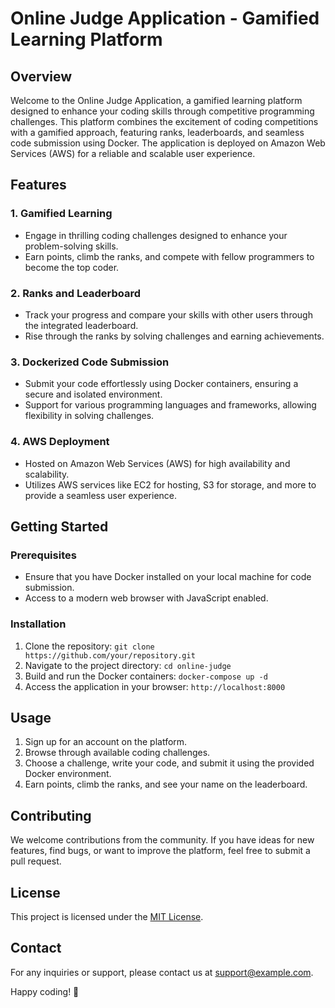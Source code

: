 # Online Judge Application - Gamified Learning Platform

## Overview

Welcome to the Online Judge Application, a gamified learning platform designed to enhance your coding skills through competitive programming challenges. This platform combines the excitement of coding competitions with a gamified approach, featuring ranks, leaderboards, and seamless code submission using Docker. The application is deployed on Amazon Web Services (AWS) for a reliable and scalable user experience.

## Features

### 1. Gamified Learning

- Engage in thrilling coding challenges designed to enhance your problem-solving skills.
- Earn points, climb the ranks, and compete with fellow programmers to become the top coder.

### 2. Ranks and Leaderboard

- Track your progress and compare your skills with other users through the integrated leaderboard.
- Rise through the ranks by solving challenges and earning achievements.

### 3. Dockerized Code Submission

- Submit your code effortlessly using Docker containers, ensuring a secure and isolated environment.
- Support for various programming languages and frameworks, allowing flexibility in solving challenges.

### 4. AWS Deployment

- Hosted on Amazon Web Services (AWS) for high availability and scalability.
- Utilizes AWS services like EC2 for hosting, S3 for storage, and more to provide a seamless user experience.

## Getting Started

### Prerequisites

- Ensure that you have Docker installed on your local machine for code submission.
- Access to a modern web browser with JavaScript enabled.

### Installation

1. Clone the repository: `git clone https://github.com/your/repository.git`
2. Navigate to the project directory: `cd online-judge`
3. Build and run the Docker containers: `docker-compose up -d`
4. Access the application in your browser: `http://localhost:8000`

## Usage

1. Sign up for an account on the platform.
2. Browse through available coding challenges.
3. Choose a challenge, write your code, and submit it using the provided Docker environment.
4. Earn points, climb the ranks, and see your name on the leaderboard.

## Contributing

We welcome contributions from the community. If you have ideas for new features, find bugs, or want to improve the platform, feel free to submit a pull request.

## License

This project is licensed under the [MIT License](LICENSE).

## Contact

For any inquiries or support, please contact us at [support@example.com](mailto:support@example.com).

Happy coding! 🚀
